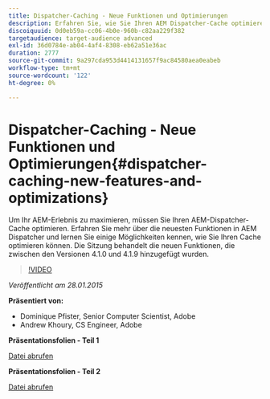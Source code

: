 ```yaml
---
title: Dispatcher-Caching - Neue Funktionen und Optimierungen
description: Erfahren Sie, wie Sie Ihren AEM Dispatcher-Cache optimieren können. Erfahren Sie mehr über die neuesten Funktionen in AEM Dispatcher und lernen Sie einige Möglichkeiten kennen, wie Sie Ihren Cache optimieren können. Die Sitzung behandelt die neuen Funktionen, die zwischen den Versionen 4.1.0 und 4.1.9 hinzugefügt wurden.
discoiquuid: 0d0eb59a-cc06-4b0e-960b-c82aa229f382
targetaudience: target-audience advanced
exl-id: 36d0784e-ab04-4af4-8308-eb62a51e36ac
duration: 2777
source-git-commit: 9a297cda953d4414131657f9ac84580aea0eabeb
workflow-type: tm+mt
source-wordcount: '122'
ht-degree: 0%

---
```


# Dispatcher-Caching - Neue Funktionen und Optimierungen{#dispatcher-caching-new-features-and-optimizations}

Um Ihr AEM-Erlebnis zu maximieren, müssen Sie Ihren AEM-Dispatcher-Cache optimieren. Erfahren Sie mehr über die neuesten Funktionen in AEM Dispatcher und lernen Sie einige Möglichkeiten kennen, wie Sie Ihren Cache optimieren können. Die Sitzung behandelt die neuen Funktionen, die zwischen den Versionen 4.1.0 und 4.1.9 hinzugefügt wurden.

>[!VIDEO](https://video.tv.adobe.com/v/19378/?quality=9)

*Veröffentlicht am 28.01.2015*

**Präsentiert von:**

* Dominique Pfister, Senior Computer Scientist, Adobe
* Andrew Khoury, CS Engineer, Adobe

**Präsentationsfolien - Teil 1**

[Datei abrufen](assets/aemgems-dispatcher-caching-part1-jan-28-2015.pdf)

**Präsentationsfolien - Teil 2**

[Datei abrufen](assets/aemgems-dispatcher-caching-part2-jan-28-2015.pdf)
<!--
[Get back to the Overview](https://helpx.adobe.com/de/experience-manager/kt/eseminars/gems/aem-index.html)
-->
